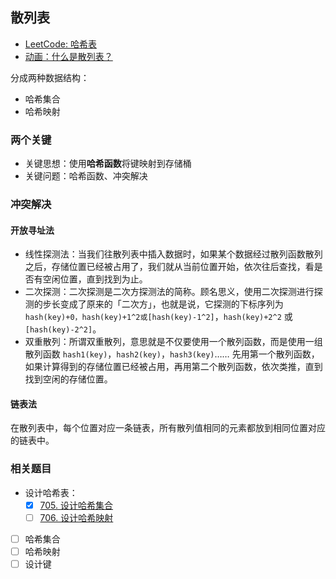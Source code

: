 ## 散列表

- [LeetCode: 哈希表](https://leetcode-cn.com/explore/learn/card/hash-table/)
- [动画：什么是散列表？](https://juejin.im/post/5c32a4c2f265da611b58823a#heading-10)

分成两种数据结构：

- 哈希集合
- 哈希映射

### 两个关键

- 关键思想：使用**哈希函数**将键映射到存储桶
- 关键问题：哈希函数、冲突解决

### 冲突解决

#### 开放寻址法

- 线性探测法：当我们往散列表中插入数据时，如果某个数据经过散列函数散列之后，存储位置已经被占用了，我们就从当前位置开始，依次往后查找，看是否有空闲位置，直到找到为止。
- 二次探测：二次探测是二次方探测法的简称。顾名思义，使用二次探测进行探测的步长变成了原来的「二次方」，也就是说，它探测的下标序列为 `hash(key)+0，hash(key)+1^2或[hash(key)-1^2]`，`hash(key)+2^2` 或 `[hash(key)-2^2]`。
- 双重散列：所谓双重散列，意思就是不仅要使用一个散列函数，而是使用一组散列函数 `hash1(key)`，`hash2(key)`，`hash3(key)`…… 先用第一个散列函数，如果计算得到的存储位置已经被占用，再用第二个散列函数，依次类推，直到找到空闲的存储位置。

#### 链表法

在散列表中，每个位置对应一条链表，所有散列值相同的元素都放到相同位置对应的链表中。

### 相关题目

- 设计哈希表：
  - [x] [705. 设计哈希集合](https://leetcode-cn.com/problems/design-hashset/)
  - [ ] [706. 设计哈希映射](https://leetcode-cn.com/problems/design-hashmap/)
- [ ] 哈希集合
- [ ] 哈希映射
- [ ] 设计键